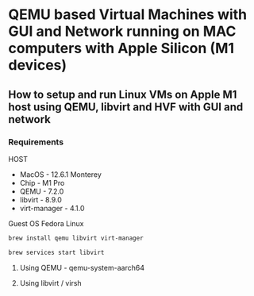 # QEMU based Virtual Machines with GUI and Network running on MAC computers with Apple Silicon (M1 devices)         

## How to setup and run Linux VMs on Apple M1 host using QEMU, libvirt and HVF with GUI and network        

### Requirements

HOST
- MacOS - 12.6.1 Monterey
- Chip - M1 Pro
- QEMU - 7.2.0  
- libvirt - 8.9.0  
- virt-manager - 4.1.0  

Guest OS Fedora Linux


```sh
brew install qemu libvirt virt-manager

brew services start libvirt
```

1. Using QEMU - qemu-system-aarch64

2. Using libvirt / virsh



